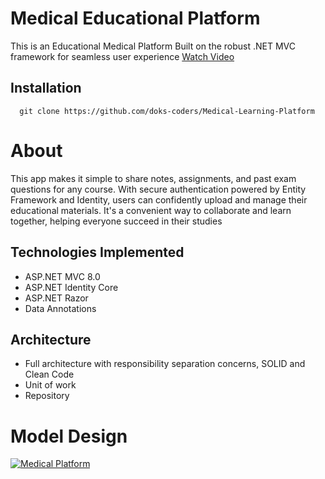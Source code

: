 

# Medical Educational Platform

This is an Educational Medical Platform Built on the robust .NET MVC framework for seamless user experience
[Watch Video](https://youtu.be/PGDe9YxOP7Q)


## Installation

```shell
  git clone https://github.com/doks-coders/Medical-Learning-Platform
```
# About
This app makes it simple to share notes, assignments, and past exam questions for any course. With secure authentication powered by Entity Framework and Identity, users can confidently upload and manage their educational materials. It's a convenient way to collaborate and learn together, helping everyone succeed in their studies

## Technologies Implemented
- ASP.NET MVC 8.0
- ASP.NET Identity Core
- ASP.NET Razor
- Data Annotations

## Architecture
- Full architecture with responsibility separation concerns, SOLID and Clean Code
- Unit of work
- Repository

# Model Design
[![Medical Platform](https://firebasestorage.googleapis.com/v0/b/blogs-1c218.appspot.com/o/Screenshot%20(796).png?alt=media&token=63e26ebd-03e2-40bd-941c-6e7dd6269583)](https://firebasestorage.googleapis.com/v0/b/blogs-1c218.appspot.com/o/Screenshot%20(796).png?alt=media&token=63e26ebd-03e2-40bd-941c-6e7dd6269583)
